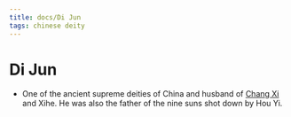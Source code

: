 ```yaml
---
title: docs/Di Jun
tags: chinese deity
---
```


# Di Jun 
- One of the ancient supreme deities of China and husband of [Chang Xi](Chang%20Xi.md.md) and Xihe. He was also the father of the nine suns shot down by Hou Yi.